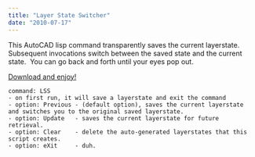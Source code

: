 ```yaml
---
title: "Layer State Switcher"
date: "2010-07-17"
---
```


This AutoCAD lisp command transparently saves the current layerstate.  Subsequent invocations switch between the saved state and the current state.  You can go back and forth until your eyes pop out.

[Download and enjoy!](https://scenic-shop.com/files/cad/lisp/LayerStateSwitcher.lsp)

```
command: LSS
- on first run, it will save a layerstate and exit the command
- option: Previous - (default option), saves the current layerstate and switches you to the original saved layerstate.
- option: Update   - saves the current layerstate for future retrieval.
- option: Clear    - delete the auto-generated layerstates that this script creates. 
- option: eXit     - duh.
```
